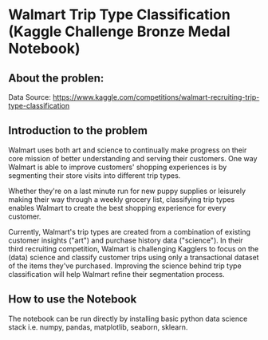 # Walmart Trip Type Classification (Kaggle Challenge Bronze Medal Notebook)

## About the problen:
Data Source: https://www.kaggle.com/competitions/walmart-recruiting-trip-type-classification

## Introduction to the problem
Walmart uses both art and science to continually make progress on their core mission of better understanding and serving their customers. One way Walmart is able to improve customers' shopping experiences is by segmenting their store visits into different trip types. 



Whether they're on a last minute run for new puppy supplies or leisurely making their way through a weekly grocery list, classifying trip types enables Walmart to create the best shopping experience for every customer.

Currently, Walmart's trip types are created from a combination of existing customer insights ("art") and purchase history data ("science"). In their third recruiting competition, Walmart is challenging Kagglers to focus on the (data) science and classify customer trips using only a transactional dataset of the items they've purchased. Improving the science behind trip type classification will help Walmart refine their segmentation process.

## How to use the Notebook
The notebook can be run directly by installing basic python data science stack i.e. numpy, pandas, matplotlib, seaborn, sklearn.
